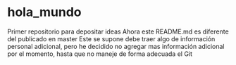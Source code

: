 # hola_mundo
Primer repositorio para depositar ideas
Ahora este README.md es diferente del publicado en master
Este se supone debe traer algo de información personal adicional, pero he decidido no agregar mas información adicional por el momento, hasta que no maneje de forma adecuada el Git
